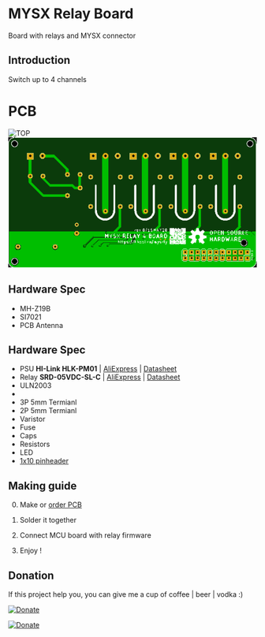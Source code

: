 # MYSX Relay Board
Board with relays and MYSX connector

## Introduction

Switch up to 4 channels

# PCB
![TOP](images/pcb-rev1-top.png) ![Bottom](images/pcb-rev1-bottom.png)

## Hardware Spec
- MH-Z19B
- SI7021
- PCB Antenna

## Hardware Spec
- PSU **HI-Link HLK-PM01** | [AliExpress](https://l.kool.ru/) | [Datasheet](http://www.hlktech.net/product_detail.php?ProId=54)
- Relay **SRD-05VDC-SL-C** | [AliExpress](https://l.kool.ru/) | [Datasheet](datasheets/SRD-05VDC-SL-C.pdf)
- ULN2003
- 
- 3P 5mm Termianl
- 2P 5mm Termianl
- Varistor
- Fuse
- Caps
- Resistors
- LED
- [1x10 pinheader](https://l.kool.ru/hdrf1r)


## Making guide

0. Make or [order PCB](https://jlcpcb.com/) 

1. Solder it together

2. Connect MCU board with relay firmware

3. Enjoy !

## Donation
If this project help you, you can give me a cup of coffee | beer | vodka :)

[![Donate](https://img.shields.io/badge/Donate-Yandex%20Money-blue.svg)](https://money.yandex.ru/to/41001197672478)

[![Donate](https://img.shields.io/badge/Donate-PayPal-blue.svg)](https://www.paypal.me/koolru)

